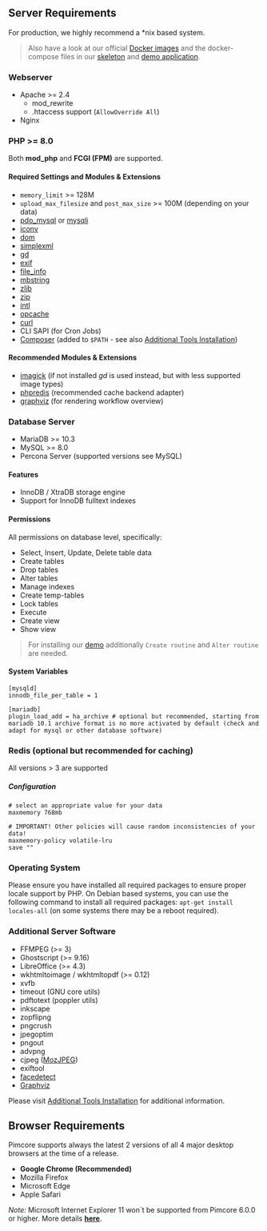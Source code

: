 ## Server Requirements 

For production, we highly recommend a *nix based system.

> Also have a look at our official [Docker images](https://hub.docker.com/r/pimcore/pimcore) and the
> docker-compose files in our [skeleton](https://github.com/pimcore/skeleton/blob/master/docker-compose.yml) 
> and [demo application](https://github.com/pimcore/demo/blob/master/docker-compose.yml).  


### Webserver 
- Apache >= 2.4
  - mod_rewrite
  - .htaccess support (`AllowOverride All`)
- Nginx


### PHP >= 8.0
Both **mod_php** and **FCGI (FPM)** are supported.  

#### Required Settings and Modules & Extensions
- `memory_limit` >= 128M
- `upload_max_filesize` and `post_max_size` >= 100M (depending on your data) 
- [pdo_mysql](http://php.net/pdo-mysql) or [mysqli](http://php.net/mysqli)
- [iconv](http://php.net/iconv)
- [dom](http://php.net/dom)
- [simplexml](http://php.net/simplexml)
- [gd](http://php.net/gd)
- [exif](http://php.net/exif)
- [file_info](http://php.net/fileinfo) 
- [mbstring](http://php.net/mbstring)
- [zlib](http://php.net/zlib)
- [zip](http://php.net/zip)
- [intl](http://www.php.net/intl)
- [opcache](http://php.net/opcache)
- [curl](http://php.net/curl)
- CLI SAPI (for Cron Jobs)
- [Composer](https://getcomposer.org/) (added to `$PATH` - see also [Additional Tools Installation](./03_System_Setup_and_Hosting/06_Additional_Tools_Installation.md))

#### Recommended Modules & Extensions 
- [imagick](http://php.net/imagick) (if not installed *gd* is used instead, but with less supported image types)
- [phpredis](https://github.com/phpredis/phpredis) (recommended cache backend adapter)
- [graphviz](https://www.graphviz.org/) (for rendering workflow overview)

### Database Server
- MariaDB >= 10.3
- MySQL >= 8.0
- Percona Server (supported versions see MySQL)

#### Features
- InnoDB / XtraDB storage engine
- Support for InnoDB fulltext indexes

#### Permissions
All permissions on database level, specifically: 
- Select, Insert, Update, Delete table data
- Create tables
- Drop tables
- Alter tables
- Manage indexes
- Create temp-tables
- Lock tables
- Execute
- Create view
- Show view

> For installing our [demo](https://github.com/pimcore/demo) additionally `Create routine` and `Alter routine` are needed. 

#### System Variables
```
[mysqld]
innodb_file_per_table = 1

[mariadb]
plugin_load_add = ha_archive # optional but recommended, starting from mariadb 10.1 archive format is no more activated by default (check and adapt for mysql or other database software)
```

### Redis (optional but recommended for caching)
All versions > 3 are supported
##### Configuration 
```
# select an appropriate value for your data
maxmemory 768mb
                   
# IMPORTANT! Other policies will cause random inconsistencies of your data!
maxmemory-policy volatile-lru   
save ""
```

### Operating System
Please ensure you have installed all required packages to ensure proper locale support by PHP.
On Debian based systems, you can use the following command to install all required packages: 
`apt-get install locales-all` (on some systems there may be a reboot required).


### Additional Server Software 
- FFMPEG (>= 3)
- Ghostscript (>= 9.16)
- LibreOffice (>= 4.3)
- wkhtmltoimage / wkhtmltopdf (>= 0.12)
- xvfb
- timeout (GNU core utils)
- pdftotext (poppler utils)
- inkscape
- zopflipng
- pngcrush
- jpegoptim
- pngout 
- advpng
- cjpeg ([MozJPEG](https://github.com/mozilla/mozjpeg))
- exiftool
- [facedetect](https://github.com/wavexx/facedetect) 
- [Graphviz](https://www.graphviz.org/)

Please visit [Additional Tools Installation](03_System_Setup_and_Hosting/06_Additional_Tools_Installation.md) for additional information. 

## Browser Requirements
Pimcore supports always the latest 2 versions of all 4 major desktop browsers at the time of a release. 

- **Google Chrome  (Recommended)**
- Mozilla Firefox 
- Microsoft Edge
- Apple Safari

*Note:* Microsoft Internet Explorer 11 won`t be supported from Pimcore 6.0.0 or higher. More details **[here](https://github.com/pimcore/pimcore/issues/2989)**.
